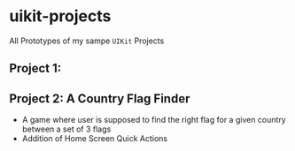 # uikit-projects
All Prototypes of my sampe `UIKit` Projects

## Project 1:
## Project 2: A Country Flag Finder

 - A game where user is supposed to find the right flag for a given country between a set of 3 flags
 - Addition of Home Screen Quick Actions 
